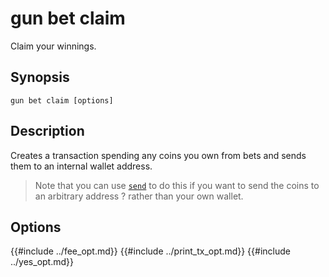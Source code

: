 # gun bet claim

Claim your winnings.


## Synopsis

```
gun bet claim [options]
```

## Description

Creates a transaction spending any coins you own from bets and sends them to an internal wallet address.

> Note that you can use [`send`](../wallet/send.md) to do this if you want to send the coins to an arbitrary address ? 
> rather than your own wallet.

## Options


{{#include ../fee_opt.md}}
{{#include ../print_tx_opt.md}}
{{#include ../yes_opt.md}}
